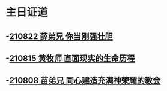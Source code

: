 # 主日证道

## -[210822 薛弟兄 你当刚强壮胆](https://nccchurch.github.io/210822/)
## -[210815 黄牧师 直面现实的生命历程](https://nccchurch.github.io/210815/)
## -[210808 苗弟兄 同心建造充满神荣耀的教会](https://nccchurch.github.io/210815/)
